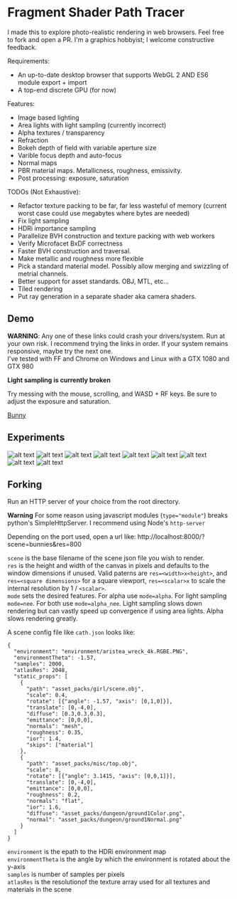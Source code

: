 # Fragment Shader Path Tracer

I made this to explore photo-realistic rendering in web browsers. Feel free to fork and open a PR. I'm a graphics hobbyist; I welcome constructive feedback.
 
Requirements:
* An up-to-date desktop browser that supports WebGL 2 AND ES6 module export + import
* A top-end discrete GPU (for now)

Features:
* Image based lighting
* Area lights with light sampling (currently incorrect)
* Alpha textures / transparency
* Refraction
* Bokeh depth of field with variable aperture size
* Varible focus depth and auto-focus
* Normal maps
* PBR material maps. Metallicness, roughness, emissivity.
* Post processing: exposure, saturation

TODOs (Not Exhaustive):
* Refactor texture packing to be far, far less wasteful of memory (current worst case could use megabytes where bytes are needed)
* Fix light sampling
* HDRi importance sampling
* Parallelize BVH construction and texture packing with web workers
* Verify Microfacet BxDF correctness
* Faster BVH construction and traversal.
* Make metallic and roughness more flexible
* Pick a standard material model. Possibly allow merging and swizzling of metrial channels.
* Better support for asset standards. OBJ, MTL, etc...
* Tiled rendering
* Put ray generation in a separate shader aka camera shaders.

## Demo

**WARNING**: Any one of these links could crash your drivers/system. Run at your own risk. I recommend trying the links in order. If your system remains responsive, maybe try the next one.  
I've tested with FF and Chrome on Windows and Linux with a GTX 1080 and GTX 980

**Light sampling is currently broken**

Try messing with the mouse, scrolling, and WASD + RF keys.  Be sure to adjust the exposure and saturation.

[Bunny](http://apbodnar.github.io/FSPT/index.html?scene=bunny&res=400)

## Experiments

![alt text](images/beach.png)
![alt text](images/lego.png)
![alt text](images/chess.png)
![alt text](images/kokeshi.png)
![alt text](images/nier.png)
![alt text](images/icons.png)
![alt text](images/pink.png)
![alt text](images/table.png)
![alt text](images/ori.png)

## Forking

Run an HTTP server of your choice from the root directory.

**Warning** For some reason using javascript modules (`type="module"`) breaks python's SimpleHttpServer.
I recommend using Node's `http-server`

Depending on the port used, open a url like: http://localhost:8000/?scene=bunnies&res=800

`scene` is the base filename of the scene json file you wish to render.  
`res` is the height and width of the canvas in pixels and defaults to the window dimensions if unused. Valid paterns are `res=<width>x<height>`, and `res=<square dimensions>` for a square viewport, `res=<scalar>x` to scale the internal resolution by 1 / `<scalar>`.  
`mode` sets the desired features.  For alpha use `mode=alpha`. For light sampling `mode=nee`. For both use `mode=alpha_nee`.  Light sampling slows down rendering but can vastly speed up convergence if using area lights. Alpha slows rendering greatly.

A scene config file like `cath.json` looks like:

```
{
  "environment": "environment/aristea_wreck_4k.RGBE.PNG",
  "environmentTheta": -1.57,
  "samples": 2000,
  "atlasRes": 2048,
  "static_props": [
    {
      "path": "asset_packs/girl/scene.obj",
      "scale": 0.4,
      "rotate": [{"angle": -1.57, "axis": [0,1,0]}],
      "translate": [0,-4,0],
      "diffuse": [0.3,0.3,0.3],
      "emittance": [0,0,0],
      "normals": "mesh",
      "roughness": 0.35,
      "ior": 1.4,
      "skips": ["material"]
    },
    {
      "path": "asset_packs/misc/top.obj",
      "scale": 8,
      "rotate": [{"angle": 3.1415, "axis": [0,0,1]}],
      "translate": [0,-4,0],
      "emittance": [0,0,0],
      "roughness": 0.2,
      "normals": "flat",
      "ior": 1.6,
      "diffuse": "asset_packs/dungeon/ground1Color.png",
      "normal": "asset_packs/dungeon/ground1Normal.png"
    }
  ]
}
```
`environment` is the epath to the HDRi environment map  
`environmentTheta` is the angle by which the environment is rotated about the y-axis  
`samples` is number of samples per pixels  
`atlasRes` is the resolutionof the texture array used for all textures and materials in the scene
